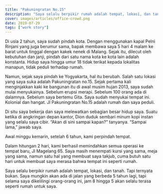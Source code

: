 ```yaml
---
title: "Pakuningratan No.15"
description: "Saya selalu berpikir rumah adalah tempat, lokasi, dan tanah. Tapi ternyata bukan."
cover: images/articles/office-crowd.png
date: 2019-07-29
tags: ["work story"]
---
```


Di usia 2 tahun, saya sudah pindah kota. Dengan menggunakan kapal Pelni Rinjani yang juga berumur sama, bapak membawa saya 5 hari 4 malam ke barat untuk tinggal dengan kakek nenek di Malang. Sejak itu, dilecut oleh kebutuhan dan janji, pindah dari satu nama kota ke kota lain adalah konstanta. Hidup saya hingga umur 18 tidak terikat kepada lokalitas manapun, tidak peduli terhadap rumah.

Namun, sejak saya pindah ke Yogyakarta, hal itu berubah. Salah satu lokasi yang saya suka adalah Pakuningratan no.15. Sejak pertama kali menginjakkan kaki ke bangunan itu di awal musim hujan 2013, saya sudah mulai menyukainya. Sebelum erupsi merapi. Sebelum 100 orang ada di dalamnya. Sebelum saya bertemu Gita. Saya sudah menyukai tempat ini. Kolonial dan hangat. Jl Pakuningratan No.15 adalah rumah dan saya peduli.

Di situ saya bekerja dan saya melewatkan sebagian besar hidup saya. Suatu ketika di angkringan depan kantor, Dion duduk sembari minum kopi instan yang selalu saya cibir. “Akan di sini sampai kapan?” tanyanya. “Sampai lama,” jawab saya.

Awal minggu kemarin, setelah 6 tahun, kami perpindah tempat.

Dalam hitungan 2 hari, kami berhasil memindahkan semua operasi ke tempat baru, Jl Magelang 65. Saya masih menempati kursi yang sama, meja yang sama, namun satu hal yang membuat saya takjub, cuma butuh satu hari untuk membuat saya merasa bahwa tempat ini seperti rumah.

Saya selalu berpikir rumah adalah tempat, lokasi, dan tanah. Tapi ternyata bukan. Saya mungkin akan ada di jalan yang berbeda 5 tahun lagi, tapi selama saya dikelilingi orang-orang ini, jam 8 hingga 5 akan selalu terasa seperti rumah untuk saya.